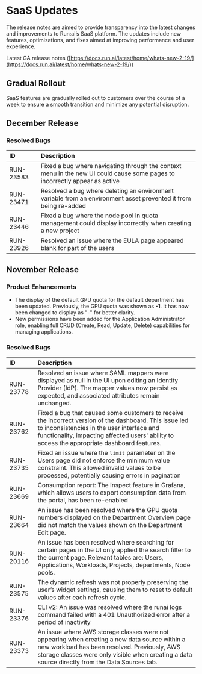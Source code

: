 # SaaS Updates

The release notes are aimed to provide transparency into the latest changes and improvements to Run:ai’s SaaS platform. The updates include new features, optimizations, and fixes aimed at improving performance and user experience. 

Latest GA release notes ([https://docs.run.ai/latest/home/whats-new-2-19/](https://docs.run.ai/latest/home/whats-new-2-19/)) 

##  Gradual Rollout

SaaS features are gradually rolled out to customers over the course of a week to ensure a smooth transition and minimize any potential disruption. 

## December Release 

### Resolved Bugs 

| ID | Description |
| :---- | :---- |
| RUN-23583 | Fixed a bug where navigating through the context menu in the new UI could cause some pages to incorrectly appear as active |
| RUN-23471 | Resolved a bug where deleting an environment variable from an environment asset prevented it from being re-added |
| RUN-23446 | Fixed a bug where the node pool in quota management could display incorrectly when creating a new project |
| RUN-23926 | Resolved an issue where the EULA page appeared blank for part of the users |

## November Release 

### Product Enhancements

- The display of the default GPU quota for the default department has been updated. Previously, the GPU quota was shown as __-1__. It has now been changed to display as "-" for better clarity.  <!-- (RUN-22906)   -->
- New permissions have been added for the Application Administrator role, enabling full CRUD (Create, Read, Update, Delete) capabilities for managing applications. <!-- (RUN-23441) -->


### Resolved Bugs 

| ID | Description |
| :---- | :---- |
| RUN-23778 | Resolved an issue where SAML mappers were displayed as null in the UI upon editing an Identity Provider (IdP). The mapper values now persist as expected, and associated attributes remain unchanged. |
| RUN-23762 | Fixed a bug that caused some customers to receive the incorrect version of the dashboard. This issue led to inconsistencies in the user interface and functionality, impacting affected users' ability to access the appropriate dashboard features. |
| RUN-23735 | Fixed an issue where the `limit` parameter on the Users page did not enforce the minimum value constraint. This allowed invalid values to be processed, potentially causing errors in pagination |
| RUN-23669 | Consumption report: The Inspect feature in Grafana, which allows users to export consumption data from the portal, has been re-enabled |
| RUN-23664 | An issue has been resolved where the GPU quota numbers displayed on the Department Overview page did not match the values shown on the Department Edit page. |
| RUN-20116 | An issue has been resolved where searching for certain pages in the UI only applied the search filter to the current page. Relevant tables are: Users, Applications, Workloads, Projects, departments, Node pools.  |
| RUN-23575 | The dynamic refresh was not properly preserving the user’s widget settings, causing them to reset to default values after each refresh cycle.  |
| RUN-23376 | CLI v2: An issue was resolved where the runai logs command failed with a 401 Unauthorized error after a period of inactivity |
| RUN-23373 | An issue where AWS storage classes were not appearing when creating a new data source within a new workload has been resolved. Previously, AWS storage classes were only visible when creating a data source directly from the Data Sources tab.  |

